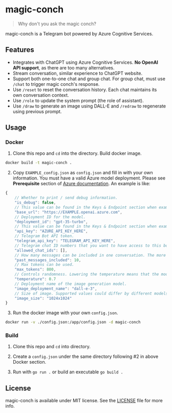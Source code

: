 # magic-conch

> Why don't you ask the magic conch?

magic-conch is a Telegram bot powered by Azure Cognitive Services.

## Features

- Integrates with ChatGPT using Azure Cognitive Services. **No OpenAI API support**, as there are too many alternatives.
- Stream conversation, similar experience to ChatGPT website.
- Support both one-to-one chat and group chat. For group chat, must use `/chat` to trigger magic conch's response.
- Use `/reset` to reset the conversation history. Each chat maintains its own conversation context.
- Use `/role` to update the system prompt (the role of assistant).
- Use `/draw` to generate an image using DALL-E and `/redraw` to regenerate using previous prompt.

## Usage

### Docker

1. Clone this repo and `cd` into the directory. Build docker image.

```sh
docker build -t magic-conch .
```

2. Copy `EXAMPLE_config.json` as `config.json` and fill in with your own information. You must have a valid Azure model deployment. Please see __Prerequisite__ section of [Azure documentation](https://learn.microsoft.com/en-us/azure/cognitive-services/openai/chatgpt-quickstart?tabs=command-line&pivots=rest-api). An example is like:

```js
{
    // Whether to print / send debug information.
    "is_debug": false,
    // This value can be found in the Keys & Endpoint section when examining your resource from the Azure portal. Alternatively, you can find the value in the Azure OpenAI Studio > Playground > Code View
    "base_url": "https://EXAMPLE.openai.azure.com",
    // Deployment ID for the model.
    "deployment_id": "gpt-35-turbo",
    // This value can be found in the Keys & Endpoint section when examining your resource from the Azure portal. You can use either KEY1 or KEY2.
    "api_key": "AZURE_API_KEY_HERE",
    // Telegram Bot API token.
    "telegram_api_key": "TELEGRAM_API_KEY_HERE",
    // Telegram chat ID numbers that you want to have access to this bot. Left empty ([]) if you don't want any limitation.
    "allowed_chat_ids": [],
    // How many messages can be included in one conversation. The more messages included, the better ChatGPT understands the context, however also more tokens it consumes.
    "past_messages_included": 10,
    // Max tokens can be used.
    "max_tokens": 800,
    // Controls randomness. Lowering the temperature means that the model produces more repetitive and deterministic responses. Increasing the temperature results in more unexpected or creative responses.
    "temperature": 0.7
    // Deployment name of the image generation model.
    "image_deployment_name": "dall-e-3",
    // Size of image. Supported values could differ by different models. Please see `azopenai.ImageSize` for references.
    "image_size": "1024x1024"
}
```

3. Run the docker image with your own `config.json`.

```sh
docker run -v ./config.json:/app/config.json -d magic-conch
```

### Build

1. Clone this repo and `cd` into directory.

2. Create a `config.json` under the same directory following #2 in above Docker section.

3. Run with `go run .` or build an executable `go build .`

## License

magic-conch is available under MIT license. See the [LICENSE](LICENSE) file for more info.
